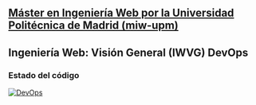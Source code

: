 ## [Máster en Ingeniería Web por la Universidad Politécnica de Madrid (miw-upm)](http://miw.etsisi.upm.es)
## Ingeniería Web: Visión General (IWVG) DevOps

### Estado del código
[![DevOps](https://github.com/gnavio/iwvg-devops-navio-guillermo/actions/workflows/sonar.yml/badge.svg)](https://github.com/gnavio/iwvg-devops-navio-guillermo/actions/workflows/sonar.yml)